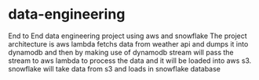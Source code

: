 # data-engineering
End to End data engineering project using aws and snowflake
The project architecture is aws lambda fetchs data from weather api and dumps it into dynamodb and then by making use of dynamodb stream will pass the stream to aws lambda to process the data and it will be loaded into  aws s3. snowflake will take data from s3 and loads in snowflake database
